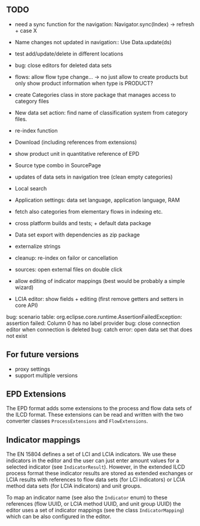 ## TODO

* need a sync function for the navigation: Navigator.sync(Index) -> refresh + case X
* Name changes not updated in navigation:: Use Data.update(ds)
* test add/update/delete in different locations
* bug: close editors for deleted data sets

* flows: allow flow type change... -> no just allow to create products but only
  show product information when type is PRODUCT?

* create Categories class in store package that manages access to category files
* New data set action: find name of classification system from category files.
* re-index function
* Download (including references from extensions)
* show product unit in quantitative reference of EPD
* Source type combo in SourcePage
* updates of data sets in navigation tree (clean empty categories)
* Local search
* Application settings: data set language, application language, RAM
* fetch also categories from elementary flows in indexing etc.
* cross platform builds and tests; + default data package
* Data set export with dependencies as zip package
* externalize strings
* cleanup: re-index on failor or cancellation 
* sources: open external files on double click
* allow editing of indicator mappings (best would be probably a simple wizard)
* LCIA editor: show fields + editing (first remove getters and setters in core API)


bug: scenario table: org.eclipse.core.runtime.AssertionFailedException: assertion failed: Column 0 has no label provider
bug: close connection editor when connection is deleted
bug: catch error: open data set that does not exist

## For future versions
* proxy settings
* support multiple versions 

## EPD Extensions
The EPD format adds some extensions to the process and flow data sets of the 
ILCD format. These extensions can be read and written with the two converter
classes `ProcessExtensions` and `FlowExtensions`.

## Indicator mappings
The EN 15804 defines a set of LCI and LCIA indicators. We use these indicators 
in the editor and the user can just enter amount values for a selected indicator
(see `IndicatorResult`). However, in the extended ILCD process format these
indicator results are stored as extended exchanges or LCIA results with
references to flow data sets (for LCI indicators) or LCIA method data sets (for
LCIA indicators) and unit groups.

To map an indicator name (see also the `Indicator` enum) to these references
(flow UUID, or LCIA method UUID, and unit group UUID) the editor uses a set of
indicator mappings (see the class `IndicatorMapping`) which can be also
configured in the editor.
